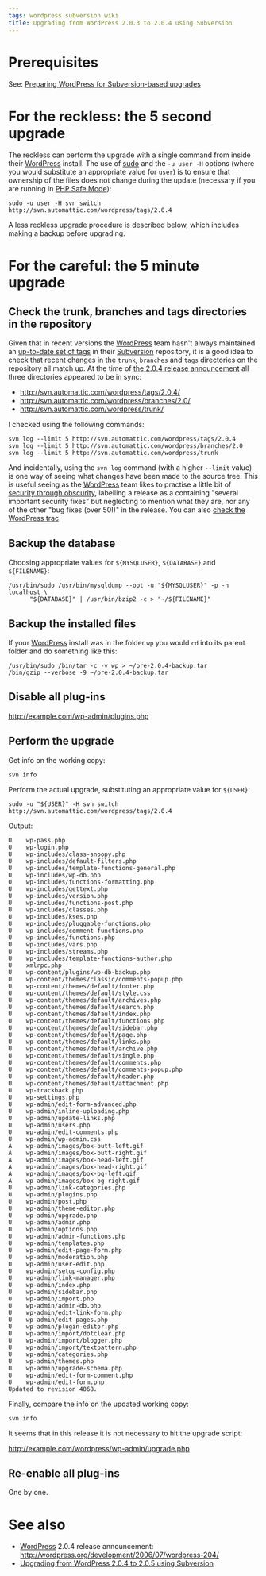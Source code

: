 ```yaml
---
tags: wordpress subversion wiki
title: Upgrading from WordPress 2.0.3 to 2.0.4 using Subversion
---
```


# Prerequisites

See: [Preparing WordPress for Subversion-based upgrades](/wiki/Preparing_WordPress_for_Subversion-based_upgrades)

# For the reckless: the 5 second upgrade

The reckless can perform the upgrade with a single command from inside their [WordPress](/wiki/WordPress) install. The use of [sudo](/wiki/sudo) and the `-u user -H` options (where you would substitute an appropriate value for `user`) is to ensure that ownership of the files does not change during the update (necessary if you are running in [PHP Safe Mode](/wiki/PHP_Safe_Mode)):

    sudo -u user -H svn switch http://svn.automattic.com/wordpress/tags/2.0.4

A less reckless upgrade procedure is described below, which includes making a backup before upgrading.

# For the careful: the 5 minute upgrade

## Check the trunk, branches and tags directories in the repository

Given that in recent versions the [WordPress](/wiki/WordPress) team hasn't always maintained an [up-to-date set of tags](http://typechecked.net/a/knowledge-base/archives/2006/06/wordpress_updat.php) in their [Subversion](/wiki/Subversion) repository, it is a good idea to check that recent changes in the `trunk`, `branches` and `tags` directories on the repository all match up. At the time of [the 2.0.4 release announcement](http://wordpress.org/development/2006/07/wordpress-204/) all three directories appeared to be in sync:

-   <http://svn.automattic.com/wordpress/tags/2.0.4/>
-   <http://svn.automattic.com/wordpress/branches/2.0/>
-   <http://svn.automattic.com/wordpress/trunk/>

I checked using the following commands:

    svn log --limit 5 http://svn.automattic.com/wordpress/tags/2.0.4
    svn log --limit 5 http://svn.automattic.com/wordpress/branches/2.0
    svn log --limit 5 http://svn.automattic.com/wordpress/trunk

And incidentally, using the `svn log` command (with a higher `--limit` value) is one way of seeing what changes have been made to the source tree. This is useful seeing as the [WordPress](/wiki/WordPress) team likes to practise a little bit of [security through obscurity](/wiki/security_through_obscurity), labelling a release as a containing "several important security fixes" but neglecting to mention what they are, nor any of the other "bug fixes (over 50!)" in the release. You can also [check the WordPress trac](http://trac.wordpress.org/query?status=closed&milestone=2.0.4).

## Backup the database

Choosing appropriate values for `${MYSQLUSER}`, `${DATABASE}` and `${FILENAME}`:

    /usr/bin/sudo /usr/bin/mysqldump --opt -u "${MYSQLUSER}" -p -h localhost \
          "${DATABASE}" | /usr/bin/bzip2 -c > "~/${FILENAME}"

## Backup the installed files

If your [WordPress](/wiki/WordPress) install was in the folder `wp` you would `cd` into its parent folder and do something like this:

    /usr/bin/sudo /bin/tar -c -v wp > ~/pre-2.0.4-backup.tar
    /bin/gzip --verbose -9 ~/pre-2.0.4-backup.tar

## Disable all plug-ins

<http://example.com/wp-admin/plugins.php>

## Perform the upgrade

Get info on the working copy:

    svn info

Perform the actual upgrade, substituting an appropriate value for `${USER}`:

    sudo -u "${USER}" -H svn switch http://svn.automattic.com/wordpress/tags/2.0.4

Output:

    U    wp-pass.php
    U    wp-login.php
    U    wp-includes/class-snoopy.php
    U    wp-includes/default-filters.php
    U    wp-includes/template-functions-general.php
    U    wp-includes/wp-db.php
    U    wp-includes/functions-formatting.php
    U    wp-includes/gettext.php
    U    wp-includes/version.php
    U    wp-includes/functions-post.php
    U    wp-includes/classes.php
    U    wp-includes/kses.php
    U    wp-includes/pluggable-functions.php
    U    wp-includes/comment-functions.php
    U    wp-includes/functions.php
    U    wp-includes/vars.php
    U    wp-includes/streams.php
    U    wp-includes/template-functions-author.php
    U    xmlrpc.php
    U    wp-content/plugins/wp-db-backup.php
    U    wp-content/themes/classic/comments-popup.php
    U    wp-content/themes/default/footer.php
    U    wp-content/themes/default/style.css
    U    wp-content/themes/default/archives.php
    U    wp-content/themes/default/search.php
    U    wp-content/themes/default/index.php
    U    wp-content/themes/default/functions.php
    U    wp-content/themes/default/sidebar.php
    U    wp-content/themes/default/page.php
    U    wp-content/themes/default/links.php
    U    wp-content/themes/default/archive.php
    U    wp-content/themes/default/single.php
    U    wp-content/themes/default/comments.php
    U    wp-content/themes/default/comments-popup.php
    U    wp-content/themes/default/header.php
    U    wp-content/themes/default/attachment.php
    U    wp-trackback.php
    U    wp-settings.php
    U    wp-admin/edit-form-advanced.php
    U    wp-admin/inline-uploading.php
    U    wp-admin/update-links.php
    U    wp-admin/users.php
    U    wp-admin/edit-comments.php
    U    wp-admin/wp-admin.css
    A    wp-admin/images/box-butt-left.gif
    A    wp-admin/images/box-butt-right.gif
    A    wp-admin/images/box-head-left.gif
    A    wp-admin/images/box-head-right.gif
    A    wp-admin/images/box-bg-left.gif
    A    wp-admin/images/box-bg-right.gif
    U    wp-admin/link-categories.php
    U    wp-admin/plugins.php
    U    wp-admin/post.php
    U    wp-admin/theme-editor.php
    U    wp-admin/upgrade.php
    U    wp-admin/admin.php
    U    wp-admin/options.php
    U    wp-admin/admin-functions.php
    U    wp-admin/templates.php
    U    wp-admin/edit-page-form.php
    U    wp-admin/moderation.php
    U    wp-admin/user-edit.php
    U    wp-admin/setup-config.php
    U    wp-admin/link-manager.php
    U    wp-admin/index.php
    U    wp-admin/sidebar.php
    U    wp-admin/import.php
    U    wp-admin/admin-db.php
    U    wp-admin/edit-link-form.php
    U    wp-admin/edit-pages.php
    U    wp-admin/plugin-editor.php
    U    wp-admin/import/dotclear.php
    U    wp-admin/import/blogger.php
    U    wp-admin/import/textpattern.php
    U    wp-admin/categories.php
    U    wp-admin/themes.php
    U    wp-admin/upgrade-schema.php
    U    wp-admin/edit-form-comment.php
    U    wp-admin/edit-form.php
    Updated to revision 4068.

Finally, compare the info on the updated working copy:

    svn info

It seems that in this release it is not necessary to hit the upgrade script:

<http://example.com/wordpress/wp-admin/upgrade.php>

## Re-enable all plug-ins

One by one.

# See also

-   [WordPress](/wiki/WordPress) 2.0.4 release announcement: <http://wordpress.org/development/2006/07/wordpress-204/>
-   [Upgrading from WordPress 2.0.4 to 2.0.5 using Subversion](/wiki/Upgrading_from_WordPress_2.0.4_to_2.0.5_using_Subversion)
